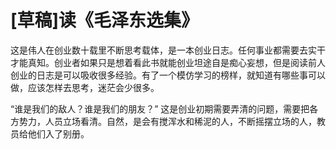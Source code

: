 # [草稿]读《毛泽东选集》

这是伟人在创业数十载里不断思考载体，是一本创业日志。任何事业都需要去实干才能真知。创业者如果只是想着看此书就能创业坦途自是痴心妄想，但是阅读前人创业的日志是可以吸收很多经验。有了一个模仿学习的榜样，就知道有哪些事可以做，应该怎样去思考，迷茫会少很多。

“谁是我们的敌人？谁是我们的朋友？”
这是创业初期需要弄清的问题，需要把各方势力，人员立场看清。自然，是会有搅浑水和稀泥的人，不断摇摆立场的人，教员给他们入了别册。
